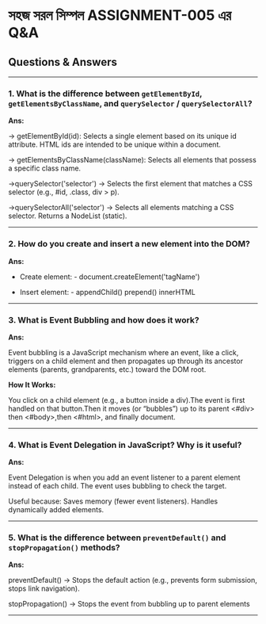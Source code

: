 # সহজ সরল সিম্পল ASSIGNMENT-005 এর Q&A

## Questions & Answers

---

### **1. What is the difference between `getElementById`, `getElementsByClassName`, and `querySelector` / `querySelectorAll`?**

**Ans:**

-> getElementById(id): Selects a single element based on its unique id attribute. HTML ids are intended to be unique within a document.

-> getElementsByClassName(className): Selects all elements that possess a specific class name.

->querySelector('selector') → Selects the first element that matches a CSS selector (e.g., #id, .class, div > p).

->querySelectorAll('selector') → Selects all elements matching a CSS selector. Returns a NodeList (static).

---

### **2. How do you create and insert a new element into the DOM?**

**Ans:**

- Create element: - document.createElement('tagName')

- Insert element: - appendChild() prepend() innerHTML

---

### **3. What is Event Bubbling and how does it work?**

**Ans:**

Event bubbling is a JavaScript mechanism where an event, like a click, triggers on a child element and then propagates up through its ancestor elements (parents, grandparents, etc.) toward the DOM root.

**How It Works:**

You click on a child element (e.g., a button inside a div).The event is first handled on that button.Then it moves (or “bubbles”) up to its parent <#div> then <#body>,then <#html>, and finally document.

---

### **4. What is Event Delegation in JavaScript? Why is it useful?**

**Ans:**

Event Delegation is when you add an event listener to a parent element instead of each child. The event uses bubbling to check the target.

Useful because:
Saves memory (fewer event listeners).
Handles dynamically added elements.

---

### **5. What is the difference between `preventDefault()` and `stopPropagation()` methods?**

**Ans:**

preventDefault() → Stops the default action (e.g., prevents form submission, stops link navigation).

stopPropagation() → Stops the event from bubbling up to parent elements

---
